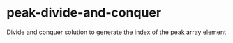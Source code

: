 # peak-divide-and-conquer
Divide and conquer solution to generate the index of the peak array element
